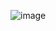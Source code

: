 ![image](https://user-images.githubusercontent.com/68704550/229251344-3cabd8eb-bc32-4311-b774-3389c0e62c3d.png)
